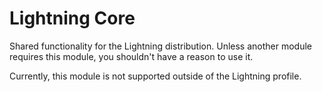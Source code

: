 # Lightning Core

Shared functionality for the Lightning distribution. Unless another module
requires this module, you shouldn't have a reason to use it.

Currently, this module is not supported outside of the Lightning profile.

